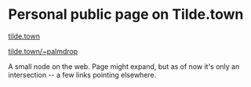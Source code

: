 # Personal public page on Tilde.town
[tilde.town](https://tilde.town/)

[tilde.town/~palmdrop](https://tilde.town/~palmdrop/)

A small node on the web. Page might expand, but as of now it's only an intersection -- a few links pointing elsewhere.